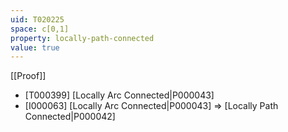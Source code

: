```yaml
---
uid: T020225
space: c[0,1]
property: locally-path-connected
value: true
---
```

[[Proof]]

* [T000399] [Locally Arc Connected|P000043]
* [I000063] [Locally Arc Connected|P000043] => [Locally Path Connected|P000042]

